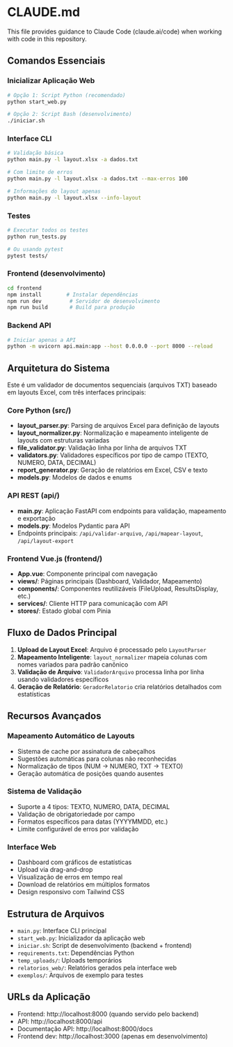 # CLAUDE.md

This file provides guidance to Claude Code (claude.ai/code) when working with code in this repository.

## Comandos Essenciais

### Inicializar Aplicação Web
```bash
# Opção 1: Script Python (recomendado)
python start_web.py

# Opção 2: Script Bash (desenvolvimento)
./iniciar.sh
```

### Interface CLI
```bash
# Validação básica
python main.py -l layout.xlsx -a dados.txt

# Com limite de erros
python main.py -l layout.xlsx -a dados.txt --max-erros 100

# Informações do layout apenas
python main.py -l layout.xlsx --info-layout
```

### Testes
```bash
# Executar todos os testes
python run_tests.py

# Ou usando pytest
pytest tests/
```

### Frontend (desenvolvimento)
```bash
cd frontend
npm install        # Instalar dependências
npm run dev         # Servidor de desenvolvimento
npm run build       # Build para produção
```

### Backend API
```bash
# Iniciar apenas a API
python -m uvicorn api.main:app --host 0.0.0.0 --port 8000 --reload
```

## Arquitetura do Sistema

Este é um validador de documentos sequenciais (arquivos TXT) baseado em layouts Excel, com três interfaces principais:

### Core Python (src/)
- **layout_parser.py**: Parsing de arquivos Excel para definição de layouts
- **layout_normalizer.py**: Normalização e mapeamento inteligente de layouts com estruturas variadas
- **file_validator.py**: Validação linha por linha de arquivos TXT
- **validators.py**: Validadores específicos por tipo de campo (TEXTO, NUMERO, DATA, DECIMAL)
- **report_generator.py**: Geração de relatórios em Excel, CSV e texto
- **models.py**: Modelos de dados e enums

### API REST (api/)
- **main.py**: Aplicação FastAPI com endpoints para validação, mapeamento e exportação
- **models.py**: Modelos Pydantic para API
- Endpoints principais: `/api/validar-arquivo`, `/api/mapear-layout`, `/api/layout-export`

### Frontend Vue.js (frontend/)
- **App.vue**: Componente principal com navegação
- **views/**: Páginas principais (Dashboard, Validador, Mapeamento)
- **components/**: Componentes reutilizáveis (FileUpload, ResultsDisplay, etc.)
- **services/**: Cliente HTTP para comunicação com API
- **stores/**: Estado global com Pinia

## Fluxo de Dados Principal

1. **Upload de Layout Excel**: Arquivo é processado pelo `LayoutParser`
2. **Mapeamento Inteligente**: `layout_normalizer` mapeia colunas com nomes variados para padrão canônico
3. **Validação de Arquivo**: `ValidadorArquivo` processa linha por linha usando validadores específicos
4. **Geração de Relatório**: `GeradorRelatorio` cria relatórios detalhados com estatísticas

## Recursos Avançados

### Mapeamento Automático de Layouts
- Sistema de cache por assinatura de cabeçalhos
- Sugestões automáticas para colunas não reconhecidas
- Normalização de tipos (NUM → NUMERO, TXT → TEXTO)
- Geração automática de posições quando ausentes

### Sistema de Validação
- Suporte a 4 tipos: TEXTO, NUMERO, DATA, DECIMAL
- Validação de obrigatoriedade por campo
- Formatos específicos para datas (YYYYMMDD, etc.)
- Limite configurável de erros por validação

### Interface Web
- Dashboard com gráficos de estatísticas
- Upload via drag-and-drop
- Visualização de erros em tempo real
- Download de relatórios em múltiplos formatos
- Design responsivo com Tailwind CSS

## Estrutura de Arquivos

- `main.py`: Interface CLI principal
- `start_web.py`: Inicializador da aplicação web
- `iniciar.sh`: Script de desenvolvimento (backend + frontend)
- `requirements.txt`: Dependências Python
- `temp_uploads/`: Uploads temporários
- `relatorios_web/`: Relatórios gerados pela interface web
- `exemplos/`: Arquivos de exemplo para testes

## URLs da Aplicação
- Frontend: http://localhost:8000 (quando servido pelo backend)
- API: http://localhost:8000/api
- Documentação API: http://localhost:8000/docs
- Frontend dev: http://localhost:3000 (apenas em desenvolvimento)